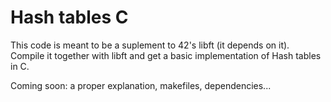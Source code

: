 # Hash tables C

This code is meant to be a suplement to 42's libft (it depends on it).
Compile it together with libft and get a basic implementation of Hash tables in C.

Coming soon: a proper explanation, makefiles, dependencies...
